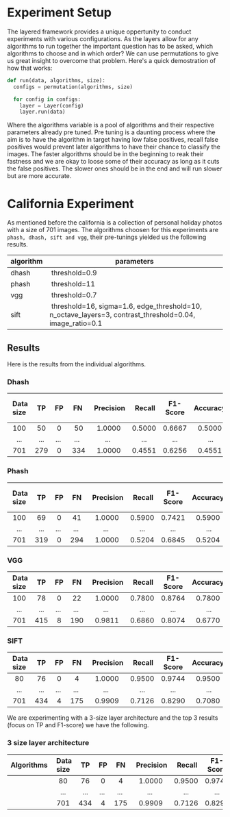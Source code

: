 # Experiment Setup 

The layered framework provides a unique oppertunity to conduct experiments with various configurations. As the layers allow for any algorithms to run together the important question has to be asked, which algorithms to choose and in which order? We can use permutations to give us great insight to overcome that problem. Here's a quick demostration of how that works:

```python
def run(data, algorithms, size):
  configs = permutation(algorithms, size)

  for config in configs:
    layer = Layer(config)
    layer.run(data)
```

Where the algorithms variable is a pool of algorithms and their respective parameters already pre tuned. Pre tuning is a daunting process where the aim is to have the algorithm in target having low false positives, recall false positives would prevent later algorithms to have their chance to classify the images. The faster algorithms should be in the beginning to reak their fastness and we are okay to loose some of their accuracy as long as it cuts the false positives. The slower ones should be in the end and will run slower but are more accurate. 


# California Experiment

As mentioned before the california is a collection of personal holiday photos with a size of 701 images. The algorithms choosen for this experiments are `phash, dhash, sift and vgg`, their pre-tunings yielded us the following results. 

| algorithm | parameters |
| --------- | ---------- |
| dhash | threshold=0.9 |
| phash | threshold=11 |
| vgg | threshold=0.7 |
| sift | threshold=16, sigma=1.6, edge_threshold=10, n_octave_layers=3, contrast_threshold=0.04, image_ratio=0.1 |

## Results
Here is the results from the individual algorithms.

### Dhash
| Data size | TP | FP | FN | Precision | Recall | F1-Score | Accuracy | Elapsed Time (s) |
|:---------:|:--:|:--:|:--:|:---------:|:------:|:--------:|:--------:|:----------------:|
| 100 | 50 | 0 | 50 | 1.0000 | 0.5000 | 0.6667 | 0.5000 | 1.2313 |
| ... | ... | ... | ... | ... | ... | ... | ... | ... |
| 701 | 279 | 0 | 334 | 1.0000 | 0.4551 | 0.6256 | 0.4551 | 7.7574 |

### Phash
| Data size | TP | FP | FN | Precision | Recall | F1-Score | Accuracy | Elapsed Time (s) |
|:---------:|:--:|:--:|:--:|:---------:|:------:|:--------:|:--------:|:----------------:|
| 100 | 69 | 0 | 41 | 1.0000 | 0.5900 | 0.7421 | 0.5900 | 1.8090 |
| ... | ... | ... | ... | ... | ... | ... | ... | ... |
| 701 | 319 | 0 | 294 | 1.0000 | 0.5204 | 0.6845 | 0.5204 | 7.8921 |

### VGG
| Data size | TP | FP | FN | Precision | Recall | F1-Score | Accuracy | Elapsed Time (s) |
|:---------:|:--:|:--:|:--:|:---------:|:------:|:--------:|:--------:|:----------------:|
| 100 | 78 | 0 | 22 | 1.0000 | 0.7800 | 0.8764 | 0.7800 | 49.6771 |
| ... | ... | ... | ... | ... | ... | ... | ... | ... |
| 701 | 415 | 8 | 190 | 0.9811 | 0.6860 | 0.8074 | 0.6770 | 292.8172 |

### SIFT
| Data size | TP | FP | FN | Precision | Recall | F1-Score | Accuracy | Elapsed Time (s) |
|:---------:|:--:|:--:|:--:|:---------:|:------:|:--------:|:--------:|:----------------:|
| 80 | 76 | 0 | 4 | 1.0000 | 0.9500 | 0.9744 | 0.9500 | 1.0857 |
| ... | ... | ... | ... | ... | ... | ... | ... | ... |
| 701 | 434 | 4 | 175 | 0.9909 | 0.7126 | 0.8290 | 0.7080 | 44.5817 |


We are experimenting with a 3-size layer architecture and the top 3 results (focus on TP and F1-score) we have the following.

### 3 size layer architecture
| Algorithms | Data size | TP | FP | FN | Precision | Recall | F1-Score | Accuracy | Elapsed Time (s) |
|:---:|:---------:|:--:|:--:|:--:|:---------:|:------:|:--------:|:--------:|:----------------:|
| | 80 | 76 | 0 | 4 | 1.0000 | 0.9500 | 0.9744 | 0.9500 | 1.0857 |
| | ... | ... | ... | ... | ... | ... | ... | ... | ... |
| | 701 | 434 | 4 | 175 | 0.9909 | 0.7126 | 0.8290 | 0.7080 | 44.5817 |